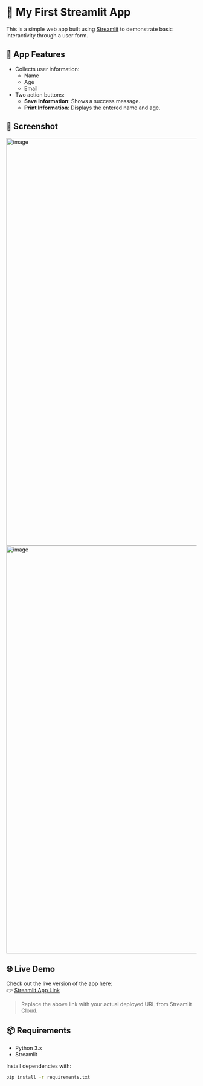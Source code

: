 # 🎈 My First Streamlit App

This is a simple web app built using [Streamlit](https://streamlit.io/) to demonstrate basic interactivity through a user form.

## 🚀 App Features

- Collects user information:
  - Name
  - Age
  - Email
- Two action buttons:
  - **Save Information**: Shows a success message.
  - **Print Information**: Displays the entered name and age.

## 📸 Screenshot

<img width="1920" height="1080" alt="image" src="https://github.com/user-attachments/assets/1645e8d0-07b6-4c1d-a303-7361d2d65eab" />
<img width="1920" height="1080" alt="image" src="https://github.com/user-attachments/assets/620247ce-0cce-4b85-81b3-19c9a4bbae1f" />



## 🌐 Live Demo

Check out the live version of the app here:  
👉 [Streamlit App Link](https://first-app-project.streamlit.app/)

> Replace the above link with your actual deployed URL from Streamlit Cloud.

## 📦 Requirements

- Python 3.x
- Streamlit

Install dependencies with:

```bash
pip install -r requirements.txt
